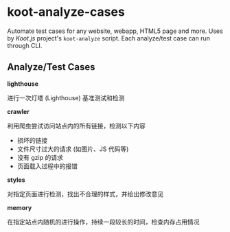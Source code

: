 # koot-analyze-cases

Automate test cases for any website, webapp, HTML5 page and more. Uses by _Koot.js_ project's `koot-analyze` script. Each analyze/test case can run through CLI.

## Analyze/Test Cases

**lighthouse**

进行一次灯塔 (Lighthouse) 基准测试和检测

**crawler**

利用爬虫尝试访问站点内的所有链接，检测以下内容

-   损坏的链接
-   文件尺寸过大的请求 (如图片、JS 代码等)
-   没有 gzip 的请求
-   页面载入过程中的报错

**styles**

对指定页面进行检测，找出不合理的样式，并给出修改意见

**memory**

在指定站点内随机的进行操作，持续一段较长的时间，检查内存占用情况

